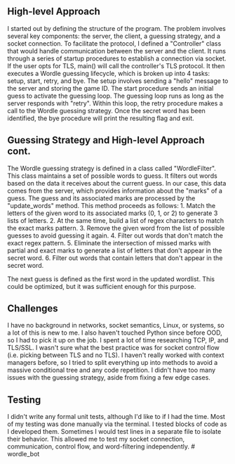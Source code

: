 ## High-level Approach
I started out by defining the structure of the program. The problem involves several key components: the server, the client, a guessing strategy, and a socket connection. To facilitate the protocol, I defined a "Controller" class that would handle communication between the server and the client. It runs through a series of startup procedures to establish a connection via socket. If the user opts for TLS, main() will call the controller's TLS protocol. It then executes a Wordle guessing lifecycle, which is broken up into 4 tasks: setup, start, retry, and bye. The setup involves sending a "hello" message to the server and storing the game ID. The start procedure sends an initial guess to activate the guessing loop. The guessing loop runs as long as the server responds with "retry". Within this loop, the retry procedure makes a call to the Wordle guessing strategy. Once the secret word has been identified, the bye procedure will print the resulting flag and exit. 

## Guessing Strategy and High-level Approach cont. 
The Wordle guessing strategy is defined in a class called "WordleFilter". This class maintains a set of possible words to guess. It filters out words based on the data it receives about the current guess. In our case, this data comes from the server, which provides information about the "marks" of a guess. The guess and its associated marks are processed by the "update_words" method. This method proceeds as follows:
    1. Match the letters of the given word to its associated marks (0, 1, or 2) to generate 3 lists of letters.
    2. At the same time, build a list of regex characters to match the exact marks pattern. 
    3. Remove the given word from the list of possible guesses to avoid guessing it again.
    4. Filter out words that don't match the exact regex pattern.
    5. Eliminate the intersection of missed marks with partial and exact marks to generate a list of letters that don't appear in the secret word.
    6. Filter out words that contain letters that don't appear in the secret word.

The next guess is defined as the first word in the updated wordlist. This could be optimized, but it was sufficient enough for this purpose.  

## Challenges
I have no background in networks, socket semantics, Linux, or systems, so a lot of this is new to me. I also haven't touched Python since before OOD, so I had to pick it up on the job. I spent a lot of time researching TCP, IP, and TLS/SSL. I wasn't sure what the best practice was for socket control flow (i.e. picking between TLS and no TLS). I haven't really worked with context managers before, so I tried to split everything up into methods to avoid a massive conditional tree and any code repetition. I didn't have too many issues with the guessing strategy, aside from fixing a few edge cases.    

## Testing
I didn't write any formal unit tests, although I'd like to if I had the time. Most of my testing was done manually via the terminal. I tested blocks of code as I developed them. Sometimes I would test lines in a separate file to isolate their behavior. This allowed me to test my socket connection, communication, control flow, and word-filtering independently. # wordle_bot
